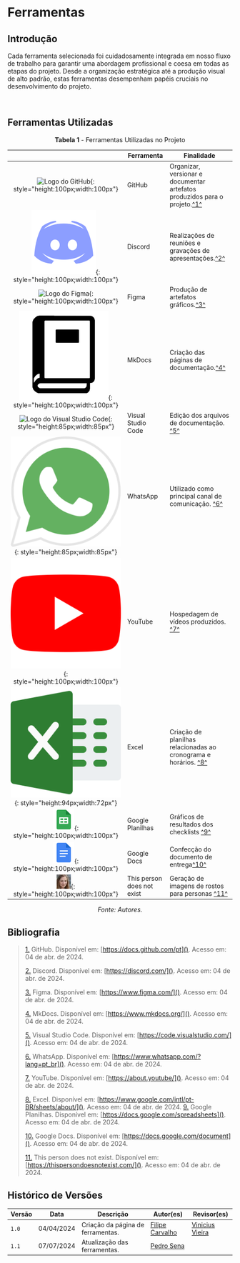 # Ferramentas

## Introdução

Cada ferramenta selecionada foi cuidadosamente integrada em nosso fluxo de trabalho para garantir uma abordagem profissional e coesa em todas as etapas do projeto. Desde a organização estratégica até a produção visual de alto padrão, estas ferramentas desempenham papéis cruciais no desenvolvimento do projeto.

<p style="text-align: justify;">&emsp;&emsp;</p>

## Ferramentas Utilizadas

<center>

**Tabela 1** - Ferramentas Utilizadas no Projeto

|                                                                                                                                                                                                       | Ferramenta                | Finalidade                                                                                                  |
| :---------------------------------------------------------------------------------------------------------------------------------------------------------------------------------------------------: | ------------------------- | ----------------------------------------------------------------------------------------------------------- |
| ![Logo do GitHub](https://cdn.jsdelivr.net/gh/devicons/devicon@latest/icons/github/github-original.svg){: style="height:100px;width:100px"} | GitHub                    | Organizar, versionar e documentar artefatos produzidos para o projeto.<a id="anchor_1" href="#FRM1">^1^</a> |
|                                                    ![Logo do Discord](logos/icons8-discord-144.png){: style="height:100px;width:100px"}| Discord          | Realizações de reuniões e gravações de apresentações.<a id="anchor_2" href="#FRM2">^2^</a>                  |
|                                                          ![Logo do Figma](https://cdn.jsdelivr.net/gh/devicons/devicon@latest/icons/figma/figma-original.svg){: style="height:100px;width:100px"}                                                         | Figma                     | Produção de artefatos gráficos.<a id="anchor_3" href="#FRM3">^3^</a>                                        |
|                                                                          ![Logo do MkDocs](logos/MkDocs_Logo.png){: style="height:100px;width:100px"}                                                                          | MkDocs                    | Criação das páginas de documentação.<a id="anchor_4" href="#FRM4">^4^</a>                                   |
|                                                   ![Logo do Visual Studio Code](https://cdn.jsdelivr.net/gh/devicons/devicon@latest/icons/vscode/vscode-original.svg){: style="height:85px;width:85px"}                                                   | Visual Studio Code        | Edição dos arquivos de documentação. <a id="anchor_5" href="#FRM5">^5^</a>                                  |
|                                                       ![Logo do WhatsApp](logos/whatsapp.png){: style="height:85px;width:85px"}                                                       | WhatsApp                  | Utilizado como principal canal de comunicação. <a id="anchor_6" href="#FRM6">^6^</a>                        |
|                                                        ![Logo do Youtube](logos/youtube.png){: style="height:100px;width:100px"}                                                        | YouTube                   | Hospedagem de vídeos produzidos. <a id="anchor_7" href="#FRM7">^7^</a>                                      |
|                                                   ![Logo do Excel](logos/excel.png){: style="height:94px;width:72px"}                                                    | Excel          | Criação de planilhas relacionadas ao cronograma e horários. <a id="anchor_8" href="#FRM8">^8^</a>           |
| ![Planilhas](logos/image-1.png){: style="height:100px;width:100px"}|Google Planilhas  | Gráficos de resultados dos checklists <a id="anchor_9" href="#FRM7">^9^</a>|
| ![Docs](logos/image.png){: style="height:100px;width:100px"}|Google Docs  | Confecção do documento de entrega<a id="anchor_10" href="#FRM7">^10^</a> |
|![tpdne](logos/image-2.png){: style="height:100px;width:100px"}     |This person does not exist | Geração de imagens de rostos para personas <a id="anchor_11" href="#FRM7">^11^</a>|

_Fonte: Autores._

</center>

## Bibliografia

> <a id="FRM1" href="#anchor_1">1.</a> GitHub. Disponível em: [https://docs.github.com/pt](). Acesso em: 04 de abr. de 2024.
>
> <a id="FRM2" href="#anchor_2">2.</a> Discord. Disponível em: [https://discord.com/](). Acesso em: 04 de abr. de 2024.
>
> <a id="FRM3" href="#anchor_3">3.</a> Figma. Disponível em: [https://www.figma.com/](). Acesso em: 04 de abr. de 2024.
>
> <a id="FRM4" href="#anchor_4">4.</a> MkDocs. Disponível em: [https://www.mkdocs.org/](). Acesso em: 04 de abr. de 2024.
>
> <a id="FRM5" href="#anchor_5">5.</a> Visual Studio Code. Disponível em: [https://code.visualstudio.com/](). Acesso em: 04 de abr. de 2024.
>
> <a id="FRM6" href="#anchor_6">6.</a> WhatsApp. Disponível em: [https://www.whatsapp.com/?lang=pt_br](). Acesso em: 04 de abr. de 2024.
>
> <a id="FRM7" href="#anchor_7">7.</a> YouTube. Disponível em: [https://about.youtube/](). Acesso em: 04 de abr. de 2024.
>
> <a id="FRM8" href="#anchor_8">8.</a> Excel. Disponível em: [https://www.google.com/intl/pt-BR/sheets/about/](). Acesso em: 04 de abr. de 2024.
> <a id="FRM8" href="#anchor_9">9.</a> Google Planilhas. Disponível em: [https://docs.google.com/spreadsheets](). Acesso em: 04 de abr. de 2024.
>
> <a id="FRM8" href="#anchor_10">10.</a> Google Docs. Disponível em: [https://docs.google.com/document](). Acesso em: 04 de abr. de 2024.
>
> <a id="FRM8" href="#anchor_11">11.</a> This person does not exist. Disponível em: [https://thispersondoesnotexist.com/](). Acesso em: 04 de abr. de 2024.
>


## Histórico de Versões

| Versão | Data       | Descrição                                 | Autor(es)                                                                                         | Revisor(es)                                    |
| ------ | ---------- | ----------------------------------------- | ------------------------------------------------------------------------------------------------- | ---------------------------------------------- |
| `1.0`  | 04/04/2024 | Criação da página de ferramentas.         | [Filipe Carvalho](https://github.com/Filipe-002)| [Vinicius Vieira](https://github.com/viniciusvieira00) |
| `1.1`  | 07/07/2024 | Atualização das ferramentas.         | [Pedro Sena](https://github.com/pedroyen21)|  |